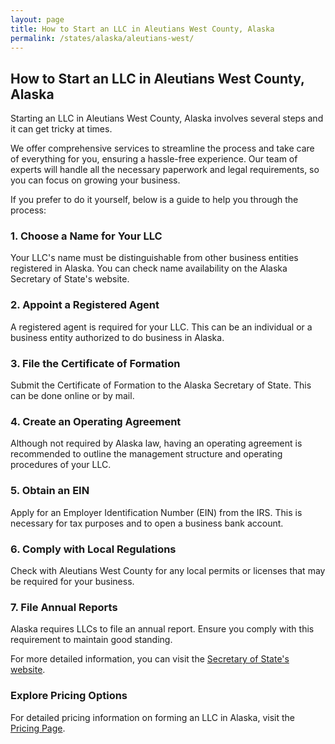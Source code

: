 ```yaml
---
layout: page
title: How to Start an LLC in Aleutians West County, Alaska
permalink: /states/alaska/aleutians-west/
---
```


<h2>How to Start an LLC in Aleutians West County, Alaska</h2>

<p>Starting an LLC in Aleutians West County, Alaska involves several steps and it can get tricky at times.</p>

<p>We offer comprehensive services to streamline the process and take care of everything for you, ensuring a hassle-free experience. Our team of experts will handle all the necessary paperwork and legal requirements, so you can focus on growing your business.</p>

<p>If you prefer to do it yourself, below is a guide to help you through the process:</p>

<h3>1. Choose a Name for Your LLC</h3>
<p>Your LLC's name must be distinguishable from other business entities registered in Alaska. You can check name availability on the Alaska Secretary of State's website.</p>

<h3>2. Appoint a Registered Agent</h3>
<p>A registered agent is required for your LLC. This can be an individual or a business entity authorized to do business in Alaska.</p>

<h3>3. File the Certificate of Formation</h3>
<p>Submit the Certificate of Formation to the Alaska Secretary of State. This can be done online or by mail.</p>

<h3>4. Create an Operating Agreement</h3>
<p>Although not required by Alaska law, having an operating agreement is recommended to outline the management structure and operating procedures of your LLC.</p>

<h3>5. Obtain an EIN</h3>
<p>Apply for an Employer Identification Number (EIN) from the IRS. This is necessary for tax purposes and to open a business bank account.</p>

<h3>6. Comply with Local Regulations</h3>
<p>Check with Aleutians West County for any local permits or licenses that may be required for your business.</p>

<h3>7. File Annual Reports</h3>
<p>Alaska requires LLCs to file an annual report. Ensure you comply with this requirement to maintain good standing.</p>

<p>For more detailed information, you can visit the <a href="https://www.sos.alaska.gov/">Secretary of State's website</a>.</p>

<h3>Explore Pricing Options</h3>
<p>For detailed pricing information on forming an LLC in Alaska, visit the <a href="{ '/new-pricing/' | relative_url }">Pricing Page</a>.</p>

